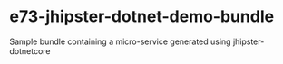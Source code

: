# e73-jhipster-dotnet-demo-bundle
Sample bundle containing a micro-service generated using jhipster-dotnetcore
